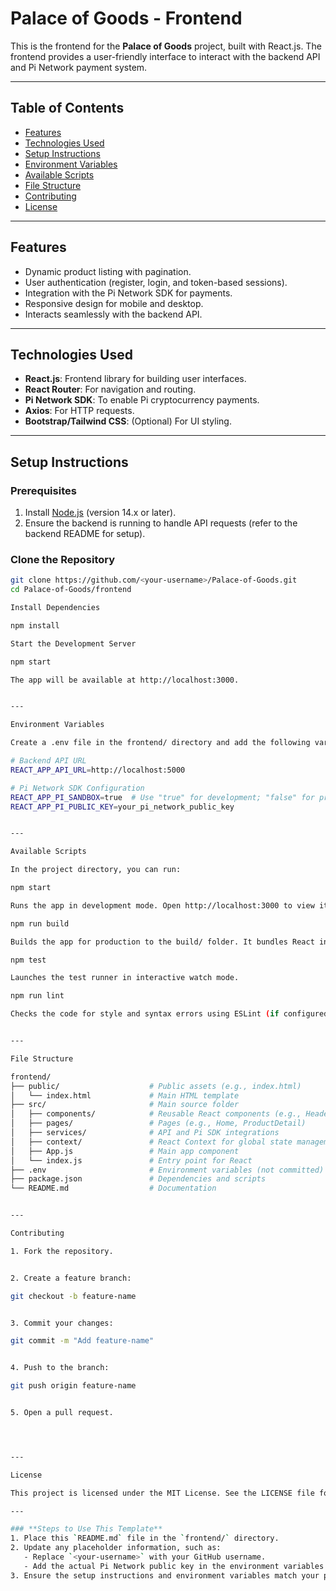 # Palace of Goods - Frontend

This is the frontend for the **Palace of Goods** project, built with React.js. The frontend provides a user-friendly interface to interact with the backend API and Pi Network payment system.

---

## **Table of Contents**
- [Features](#features)
- [Technologies Used](#technologies-used)
- [Setup Instructions](#setup-instructions)
- [Environment Variables](#environment-variables)
- [Available Scripts](#available-scripts)
- [File Structure](#file-structure)
- [Contributing](#contributing)
- [License](#license)

---

## **Features**
- Dynamic product listing with pagination.
- User authentication (register, login, and token-based sessions).
- Integration with the Pi Network SDK for payments.
- Responsive design for mobile and desktop.
- Interacts seamlessly with the backend API.

---

## **Technologies Used**
- **React.js**: Frontend library for building user interfaces.
- **React Router**: For navigation and routing.
- **Pi Network SDK**: To enable Pi cryptocurrency payments.
- **Axios**: For HTTP requests.
- **Bootstrap/Tailwind CSS**: (Optional) For UI styling.

---

## **Setup Instructions**

### Prerequisites
1. Install [Node.js](https://nodejs.org/) (version 14.x or later).
2. Ensure the backend is running to handle API requests (refer to the backend README for setup).

### Clone the Repository
```bash
git clone https://github.com/<your-username>/Palace-of-Goods.git
cd Palace-of-Goods/frontend

Install Dependencies

npm install

Start the Development Server

npm start

The app will be available at http://localhost:3000.


---

Environment Variables

Create a .env file in the frontend/ directory and add the following variables:

# Backend API URL
REACT_APP_API_URL=http://localhost:5000

# Pi Network SDK Configuration
REACT_APP_PI_SANDBOX=true  # Use "true" for development; "false" for production
REACT_APP_PI_PUBLIC_KEY=your_pi_network_public_key


---

Available Scripts

In the project directory, you can run:

npm start

Runs the app in development mode. Open http://localhost:3000 to view it in your browser.

npm run build

Builds the app for production to the build/ folder. It bundles React in production mode and optimizes the build for the best performance.

npm test

Launches the test runner in interactive watch mode.

npm run lint

Checks the code for style and syntax errors using ESLint (if configured).


---

File Structure

frontend/
├── public/                    # Public assets (e.g., index.html)
│   └── index.html             # Main HTML template
├── src/                       # Main source folder
│   ├── components/            # Reusable React components (e.g., Header, Footer)
│   ├── pages/                 # Pages (e.g., Home, ProductDetail)
│   ├── services/              # API and Pi SDK integrations
│   ├── context/               # React Context for global state management
│   ├── App.js                 # Main app component
│   └── index.js               # Entry point for React
├── .env                       # Environment variables (not committed)
├── package.json               # Dependencies and scripts
└── README.md                  # Documentation


---

Contributing

1. Fork the repository.


2. Create a feature branch:

git checkout -b feature-name


3. Commit your changes:

git commit -m "Add feature-name"


4. Push to the branch:

git push origin feature-name


5. Open a pull request.




---

License

This project is licensed under the MIT License. See the LICENSE file for details.

---

### **Steps to Use This Template**
1. Place this `README.md` file in the `frontend/` directory.
2. Update any placeholder information, such as:
   - Replace `<your-username>` with your GitHub username.
   - Add the actual Pi Network public key in the environment variables section.
3. Ensure the setup instructions and environment variables match your project configuration.
